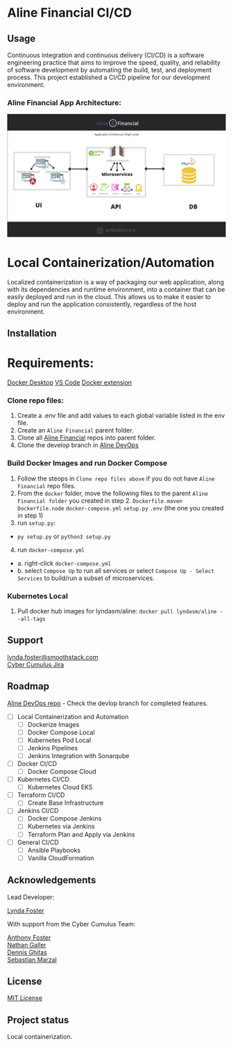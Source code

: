 # Aline Financial CI/CD

## Usage

Continuous integration and continuous delivery (CI/CD) is a software engineering practice that aims to improve the speed, quality, and reliability of software development by automating the build, test, and deployment process. This project established a CI/CD pipeline for our development environment.

### Aline Financial App Architecture:

![logo](diagram.png)

# Local Containerization/Automation
Localized containerization is a way of packaging our web application, along with its dependencies and runtime environment, into a container that can be easily deployed and run in the cloud. This allows us to make it easier to deploy and run the application consistently, regardless of the host environment. 

## Installation

# Requirements:
[Docker Desktop](https://www.docker.com/products/docker-desktop/)
[VS Code](https://code.visualstudio.com)
[Docker extension](https://code.visualstudio.com/docs/containers/overview)

### Clone repo files:
1. Create a .env file and add values to each global variable listed in the env file.
2. Create an `Aline Financial` parent folder. 
3. Clone all [Aline Financial](https://git1.smoothstack.com/instructors/leandro-yabut/aline-financial) repos into parent folder.
4. Clone the develop branch in [Aline DevOps](https://git1.smoothstack.com/cohorts/2022/organizations/cyber-cumulus/lynda-foster/aline-devops/-/tree/develop)

### Build Docker Images and run Docker Compose

1. Follow the steops in `Clone repo files above` if you do not have `Aline Financial` repo files. 
2. From the `docker` folder, move the following files to the parent `Aline Financial folder` you created in step 2. 
`Dockerfile.maven`
`Dockerfile.node`
`docker-compose.yml`
`setup.py`
`.env` (the one you created in step 1)
3. run `setup.py`:
- `py setup.py` or `python3 setup.py`
4. run `docker-compose.yml`
- a. right-click `docker-compose.yml`
- b. select `Compose Up` to run all services or select `Compose Up - Select Services` to build/run a subset of microservices.

### Kubernetes Local
1. Pull docker hub images for lyndasm/aline:
`docker pull lyndasm/aline --all-tags`

## Support

lynda.foster@smoothstack.com<br>
[Cyber Cumulus Jira](https://cyber-cumulus-smoothstack.atlassian.net/jira/software/projects/CC/boards/1)

## Roadmap

[Aline DevOps repo](https://git1.smoothstack.com/cohorts/2022/organizations/cyber-cumulus/lynda-foster/aline-devops) - Check the devlop branch for completed features.

- [ ] Local Containerization and Automation
    - [ ] Dockerize Images
    - [ ] Docker Compose Local
    - [ ] Kubernetes Pod Local
    - [ ] Jenkins Pipelines
    - [ ] Jenkins Integration with Sonarqube

- [ ] Docker CI/CD
    - [ ] Docker Compose Cloud
- [ ] Kubernetes CI/CD
    - [ ] Kubernetes Cloud EKS
- [ ] Terraform CI/CD
    - [ ] Create Base Infrastructure
- [ ] Jenkins CI/CD
    - [ ] Docker Compose Jenkins
    - [ ] Kubernetes via Jenkins
    - [ ] Terraform Plan and Apply via Jenkins
- [ ] General CI/CD
    - [ ] Ansible Playbooks
    - [ ] Vanilla CloudFormation

## Acknowledgements
Lead Developer:

[Lynda Foster](https://git1.smoothstack.com/lynda.foster)

With support from the Cyber Cumulus Team:

[Anthony Foster](https://git1.smoothstack.com/anthony.foster)<br>
[Nathan Galler](https://git1.smoothstack.com/nathan.galler)<br>
[Dennis Ghitas](https://git1.smoothstack.com/dennis.ghitas)<br>
[Sebastian Marzal](https://git1.smoothstack.com/sebastian.marzal)

## License
[MIT License](LICENSE.md)

## Project status
Local containerization.